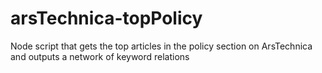 # arsTechnica-topPolicy
Node script that gets the top articles in the policy section on ArsTechnica and outputs a network of keyword relations

